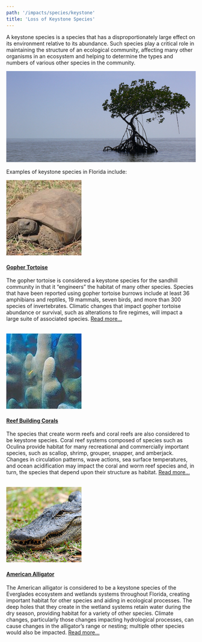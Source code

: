 ```yaml
---
path: '/impacts/species/keystone'
title: 'Loss of Keystone Species'
---
```


<content-header icon="coral_hardbottom" title="Loss of Keystone Species"></content-header>

A keystone species is a species that has a disproportionately large effect on its environment relative to its abundance. Such species play a critical role in maintaining the structure of an ecological community, affecting many other organisms in an ecosystem and helping to determine the types and numbers of various other species in the community.

<!-- https://www.flickr.com/photos/evergladesnps/9099546623/ -->

![Mangrove photo](9099546623_6308aca42b_k.jpg 'Mangrove in Ten Thousand Islands. Photo, D.Grimes (NPS).')

Examples of keystone species in Florida include:

<div class="thumbnail-small float-left">
<a href="/species/reptiles/turtles/129">
<img src="129_sm.jpg"/>
</a>
</div>

#### [Gopher Tortoise](/species/reptiles/129)

The gopher tortoise is considered a keystone species for the sandhill community in that it “engineers” the habitat of many other species. Species that have been reported using gopher tortoise burrows include at least 36 amphibians and reptiles, 19 mammals, seven birds, and more than 300 species of invertebrates. Climatic changes that impact gopher tortoise abundance or survival, such as alterations to fire regimes, will impact a large suite of associated species. [Read more...](/species/reptiles/129)

<div class="clear"></div>

<br />

<div class="thumbnail-small float-left">
<a href="/species/reptiles/129">
<img src="320_sm.jpg"/>
</a>
</div>

#### [Reef Building Corals](/species/invertebrates/320)

The species that create worm reefs and coral reefs are also considered to be keystone species. Coral reef systems composed of species such as Oculina provide habitat for many recreational and commercially important species, such as scallop, shrimp, grouper, snapper, and amberjack. Changes in circulation patterns, wave actions, sea surface temperatures, and ocean acidification may impact the coral and worm reef species and, in turn, the species that depend upon their structure as habitat. [Read more...](/species/invertebrates/320)

<div class="clear"></div>

<br />

<div class="thumbnail-small float-left">
<a href="/species/reptiles/301">
<img src="301_sm.jpg"/>
</a>
</div>

#### [American Alligator](/species/reptiles/301)

The American alligator is considered to be a keystone species of the Everglades ecosystem and wetlands systems throughout Florida, creating important habitat for other species and aiding in ecological processes. The deep holes that they create in the wetland systems retain water during the dry season, providing habitat for a variety of other species. Climate changes, particularly those changes impacting hydrological processes, can cause changes in the alligator’s range or nesting; multiple other species would also be impacted. [Read more...](/species/reptiles/301)

<div class="clear"></div>

